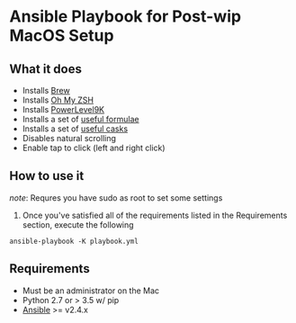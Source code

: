 # Ansible Playbook for Post-wip MacOS Setup

## What it does
- Installs [Brew](https://docs.brew.sh/)
- Installs [Oh My ZSH](https://github.com/robbyrussell/oh-my-zsh)
- Installs [PowerLevel9K](https://github.com/bhilburn/powerlevel9k)
- Installs a set of [useful formulae](host_vars/localhost#L10-L16)
- Installs a set of [useful casks](host_vars/localhost#L1-L8)
- Disables natural scrolling
- Enable tap to click (left and right click)

## How to use it
_note_: Requres you have sudo as root to set some settings
1. Once you've satisfied all of the requirements listed in the Requirements section, execute the following

```Shell
ansible-playbook -K playbook.yml
```

## Requirements
- Must be an administrator on the Mac
- Python 2.7 or > 3.5 w/ pip
- [Ansible](https://docs.ansible.com/ansible/2.4/intro_installation.html#latest-releases-via-pip) >= v2.4.x
